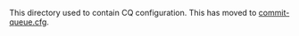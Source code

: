 This directory used to contain CQ configuration. This has moved to [commit-queue.cfg](https://chromium.googlesource.com/chromium/src/+/master/infra/config/global/commit-queue.cfg).
